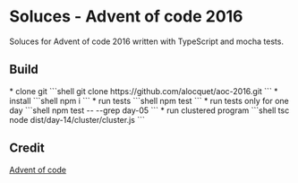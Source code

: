 <h1>Soluces - Advent of code 2016</h1>
Soluces for Advent of code 2016 written with TypeScript and mocha tests.

<h2>Build</h2>
* clone git
```shell
git clone https://github.com/alocquet/aoc-2016.git
```
* install
```shell
npm i
```
* run tests
```shell
npm test
```
* run tests only for one day
```shell
npm test -- --grep day-05
```
* run clustered program
```shell
tsc
node dist/day-14/cluster/cluster.js
```
<h2>Credit</h2>
<a href="http://adventofcode.com/">Advent of code</a>